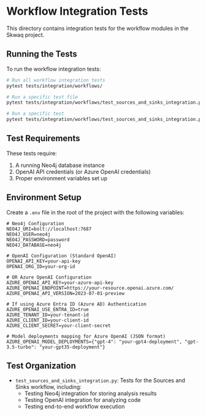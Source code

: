# Workflow Integration Tests

This directory contains integration tests for the workflow modules in the Skwaq project.

## Running the Tests

To run the workflow integration tests:

```bash
# Run all workflow integration tests
pytest tests/integration/workflows/

# Run a specific test file
pytest tests/integration/workflows/test_sources_and_sinks_integration.py

# Run a specific test
pytest tests/integration/workflows/test_sources_and_sinks_integration.py::test_sources_and_sinks_workflow_integration
```

## Test Requirements

These tests require:

1. A running Neo4j database instance
2. OpenAI API credentials (or Azure OpenAI credentials)
3. Proper environment variables set up

## Environment Setup

Create a `.env` file in the root of the project with the following variables:

```
# Neo4j Configuration
NEO4J_URI=bolt://localhost:7687
NEO4J_USER=neo4j
NEO4J_PASSWORD=password
NEO4J_DATABASE=neo4j

# OpenAI Configuration (Standard OpenAI)
OPENAI_API_KEY=your-api-key
OPENAI_ORG_ID=your-org-id

# OR Azure OpenAI Configuration
AZURE_OPENAI_API_KEY=your-azure-api-key
AZURE_OPENAI_ENDPOINT=https://your-resource.openai.azure.com/
AZURE_OPENAI_API_VERSION=2023-07-01-preview

# If using Azure Entra ID (Azure AD) Authentication
AZURE_OPENAI_USE_ENTRA_ID=true
AZURE_TENANT_ID=your-tenant-id
AZURE_CLIENT_ID=your-client-id
AZURE_CLIENT_SECRET=your-client-secret

# Model deployments mapping for Azure OpenAI (JSON format)
AZURE_OPENAI_MODEL_DEPLOYMENTS={"gpt-4": "your-gpt4-deployment", "gpt-3.5-turbo": "your-gpt35-deployment"}
```

## Test Organization

- `test_sources_and_sinks_integration.py`: Tests for the Sources and Sinks workflow, including:
  - Testing Neo4j integration for storing analysis results
  - Testing OpenAI integration for analyzing code
  - Testing end-to-end workflow execution